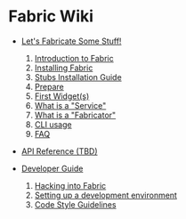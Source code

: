 # Fabric Wiki

- [Let's Fabricate Some Stuff!]()
    1. [Introduction to Fabric](introduction.md)
    2. [Installing Fabric](installation-guide.md)
    3. [Stubs Installation Guide](installing-stubs.md)
    4. [Prepare](prepare.md)
    5. [First Widget(s)](first-widget.md)
    6. [What is a "Service"](services.md)
    7. [What is a "Fabricator"](fabricators.md)
    8. [CLI usage](client-and-cli.md)
    9. [FAQ](faq.md)

- [API Reference (TBD)]()

- [Developer Guide]()
    1. [Hacking into Fabric](hacking-guide.md)
    2. [Setting up a development environment](development-environment.md)
    3. [Code Style Guidelines](code-style-guide.md)
